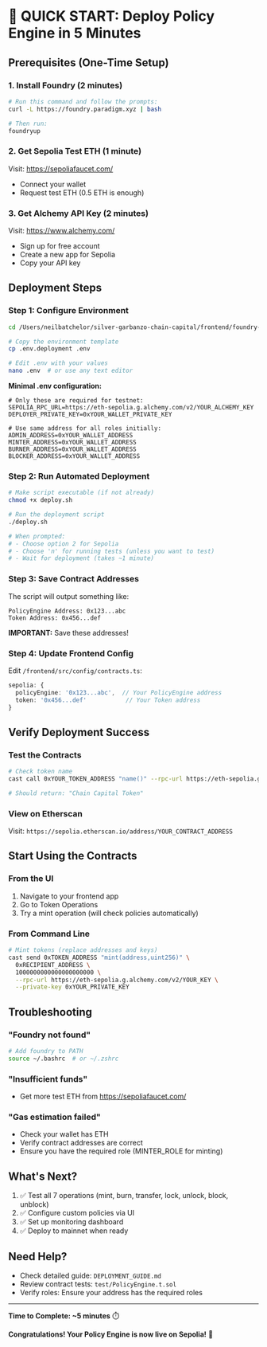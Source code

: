 # 🚀 QUICK START: Deploy Policy Engine in 5 Minutes

## Prerequisites (One-Time Setup)

### 1. Install Foundry (2 minutes)
```bash
# Run this command and follow the prompts:
curl -L https://foundry.paradigm.xyz | bash

# Then run:
foundryup
```

### 2. Get Sepolia Test ETH (1 minute)
Visit: https://sepoliafaucet.com/
- Connect your wallet
- Request test ETH (0.5 ETH is enough)

### 3. Get Alchemy API Key (2 minutes)
Visit: https://www.alchemy.com/
- Sign up for free account
- Create a new app for Sepolia
- Copy your API key

## Deployment Steps

### Step 1: Configure Environment
```bash
cd /Users/neilbatchelor/silver-garbanzo-chain-capital/frontend/foundry-contracts

# Copy the environment template
cp .env.deployment .env

# Edit .env with your values
nano .env  # or use any text editor
```

**Minimal .env configuration:**
```env
# Only these are required for testnet:
SEPOLIA_RPC_URL=https://eth-sepolia.g.alchemy.com/v2/YOUR_ALCHEMY_KEY
DEPLOYER_PRIVATE_KEY=0xYOUR_WALLET_PRIVATE_KEY

# Use same address for all roles initially:
ADMIN_ADDRESS=0xYOUR_WALLET_ADDRESS
MINTER_ADDRESS=0xYOUR_WALLET_ADDRESS
BURNER_ADDRESS=0xYOUR_WALLET_ADDRESS
BLOCKER_ADDRESS=0xYOUR_WALLET_ADDRESS
```

### Step 2: Run Automated Deployment
```bash
# Make script executable (if not already)
chmod +x deploy.sh

# Run the deployment script
./deploy.sh

# When prompted:
# - Choose option 2 for Sepolia
# - Choose 'n' for running tests (unless you want to test)
# - Wait for deployment (takes ~1 minute)
```

### Step 3: Save Contract Addresses
The script will output something like:
```
PolicyEngine Address: 0x123...abc
Token Address: 0x456...def
```

**IMPORTANT:** Save these addresses!

### Step 4: Update Frontend Config
Edit `/frontend/src/config/contracts.ts`:
```typescript
sepolia: {
  policyEngine: '0x123...abc',  // Your PolicyEngine address
  token: '0x456...def'           // Your Token address
}
```

## Verify Deployment Success

### Test the Contracts
```bash
# Check token name
cast call 0xYOUR_TOKEN_ADDRESS "name()" --rpc-url https://eth-sepolia.g.alchemy.com/v2/YOUR_KEY

# Should return: "Chain Capital Token"
```

### View on Etherscan
Visit: `https://sepolia.etherscan.io/address/YOUR_CONTRACT_ADDRESS`

## Start Using the Contracts

### From the UI
1. Navigate to your frontend app
2. Go to Token Operations
3. Try a mint operation (will check policies automatically)

### From Command Line
```bash
# Mint tokens (replace addresses and keys)
cast send 0xTOKEN_ADDRESS "mint(address,uint256)" \
  0xRECIPIENT_ADDRESS \
  1000000000000000000000 \
  --rpc-url https://eth-sepolia.g.alchemy.com/v2/YOUR_KEY \
  --private-key 0xYOUR_PRIVATE_KEY
```

## Troubleshooting

### "Foundry not found"
```bash
# Add foundry to PATH
source ~/.bashrc  # or ~/.zshrc
```

### "Insufficient funds"
- Get more test ETH from https://sepoliafaucet.com/

### "Gas estimation failed"
- Check your wallet has ETH
- Verify contract addresses are correct
- Ensure you have the required role (MINTER_ROLE for minting)

## What's Next?

1. ✅ Test all 7 operations (mint, burn, transfer, lock, unlock, block, unblock)
2. ✅ Configure custom policies via UI
3. ✅ Set up monitoring dashboard
4. ✅ Deploy to mainnet when ready

## Need Help?

- Check detailed guide: `DEPLOYMENT_GUIDE.md`
- Review contract tests: `test/PolicyEngine.t.sol`
- Verify roles: Ensure your address has the required roles

---

**Time to Complete: ~5 minutes** ⏱️

**Congratulations! Your Policy Engine is now live on Sepolia!** 🎉
